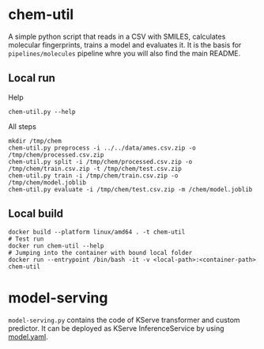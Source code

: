 # chem-util
A simple python script that reads in a CSV with SMILES, calculates molecular fingerprints, trains a model and 
evaluates it. It is the basis for `pipelines/molecules` pipeline whre you will also find the main README.

## Local run
Help
```shell
chem-util.py --help
```

All steps
```shell
mkdir /tmp/chem
chem-util.py preprocess -i ../../data/ames.csv.zip -o /tmp/chem/processed.csv.zip
chem-util.py split -i /tmp/chem/processed.csv.zip -o /tmp/chem/train.csv.zip -t /tmp/chem/test.csv.zip
chem-util.py train -i /tmp/chem/train.csv.zip -o /tmp/chem/model.joblib
chem-util.py evaluate -i /tmp/chem/test.csv.zip -m /chem/model.joblib
```

## Local build
```shell
docker build --platform linux/amd64 . -t chem-util
# Test run
docker run chem-util --help
# Jumping into the container with bound local folder
docker run --entrypoint /bin/bash -it -v <local-path>:<container-path> chem-util
```

# model-serving
`model-serving.py` contains the code of KServe transformer and custom predictor. It can be deployed as KServe
InferenceService by using [model.yaml](../../serving/molecules/model.yaml).